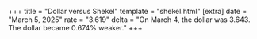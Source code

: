 +++
title = "Dollar versus Shekel"
template = "shekel.html"
[extra]
date = "March  5, 2025"
rate = "3.619"
delta = "On March  4, the dollar was 3.643. The dollar became 0.674% weaker."
+++
